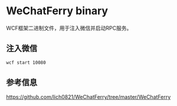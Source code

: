# WeChatFerry binary

WCF框架二进制文件，用于注入微信并启动RPC服务。

## 注入微信

```bat
wcf start 10080
```

## 参考信息

https://github.com/lich0821/WeChatFerry/tree/master/WeChatFerry
